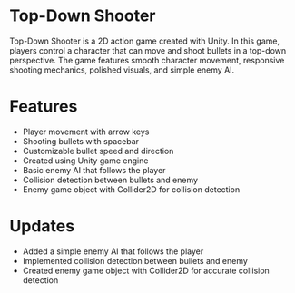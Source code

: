 # Top-Down Shooter
Top-Down Shooter is a 2D action game created with Unity. In this game, players control a character that can move and shoot bullets in a top-down perspective. The game features smooth character movement, responsive shooting mechanics, polished visuals, and simple enemy AI.

# Features
- Player movement with arrow keys
- Shooting bullets with spacebar
- Customizable bullet speed and direction
- Created using Unity game engine
- Basic enemy AI that follows the player
- Collision detection between bullets and enemy
- Enemy game object with Collider2D for collision detection

# Updates
- Added a simple enemy AI that follows the player
- Implemented collision detection between bullets and enemy
- Created enemy game object with Collider2D for accurate collision detection




